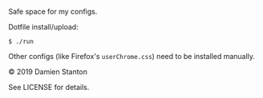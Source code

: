 Safe space for my configs.

Dotfile install/upload:
```shell
$ ./run
```

Other configs (like Firefox's `userChrome.css`) need to be installed manually.

© 2019 Damien Stanton

See LICENSE for details.

